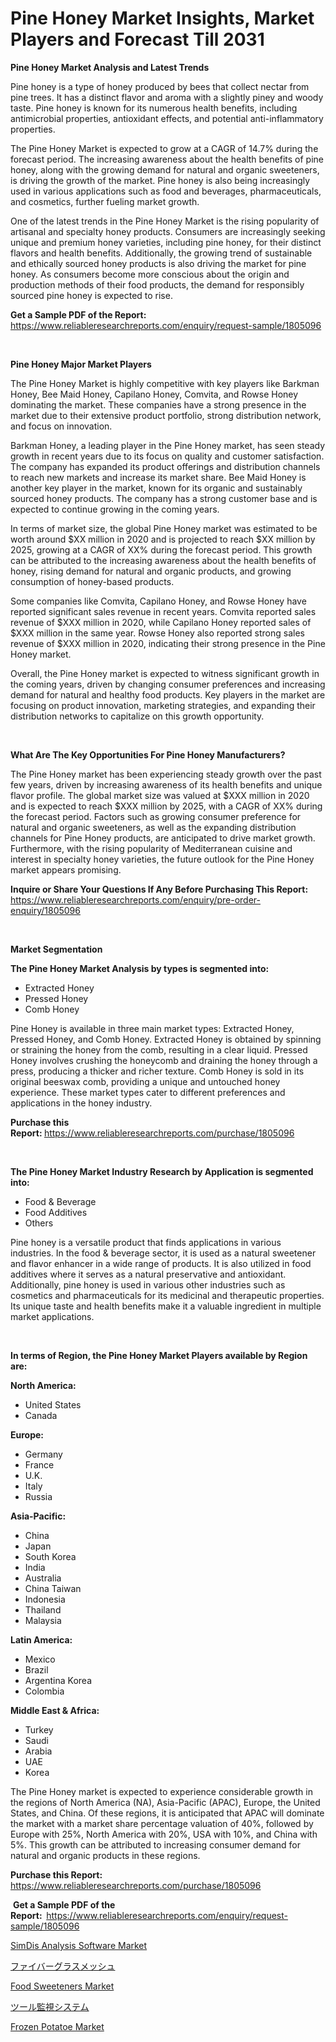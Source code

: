 <p><h1>Pine Honey Market Insights, Market Players and Forecast Till 2031</h1></p><p><strong>Pine Honey Market Analysis and Latest Trends</strong></p>
<p><p>Pine honey is a type of honey produced by bees that collect nectar from pine trees. It has a distinct flavor and aroma with a slightly piney and woody taste. Pine honey is known for its numerous health benefits, including antimicrobial properties, antioxidant effects, and potential anti-inflammatory properties.</p><p>The Pine Honey Market is expected to grow at a CAGR of 14.7% during the forecast period. The increasing awareness about the health benefits of pine honey, along with the growing demand for natural and organic sweeteners, is driving the growth of the market. Pine honey is also being increasingly used in various applications such as food and beverages, pharmaceuticals, and cosmetics, further fueling market growth.</p><p>One of the latest trends in the Pine Honey Market is the rising popularity of artisanal and specialty honey products. Consumers are increasingly seeking unique and premium honey varieties, including pine honey, for their distinct flavors and health benefits. Additionally, the growing trend of sustainable and ethically sourced honey products is also driving the market for pine honey. As consumers become more conscious about the origin and production methods of their food products, the demand for responsibly sourced pine honey is expected to rise.</p></p>
<p><strong>Get a Sample PDF of the Report:&nbsp;</strong> <a href="https://www.reliableresearchreports.com/enquiry/request-sample/1805096">https://www.reliableresearchreports.com/enquiry/request-sample/1805096</a></p>
<p>&nbsp;</p>
<p><strong>Pine Honey Major Market Players</strong></p>
<p><p>The Pine Honey Market is highly competitive with key players like Barkman Honey, Bee Maid Honey, Capilano Honey, Comvita, and Rowse Honey dominating the market. These companies have a strong presence in the market due to their extensive product portfolio, strong distribution network, and focus on innovation.</p><p>Barkman Honey, a leading player in the Pine Honey market, has seen steady growth in recent years due to its focus on quality and customer satisfaction. The company has expanded its product offerings and distribution channels to reach new markets and increase its market share. Bee Maid Honey is another key player in the market, known for its organic and sustainably sourced honey products. The company has a strong customer base and is expected to continue growing in the coming years.</p><p>In terms of market size, the global Pine Honey market was estimated to be worth around $XX million in 2020 and is projected to reach $XX million by 2025, growing at a CAGR of XX% during the forecast period. This growth can be attributed to the increasing awareness about the health benefits of honey, rising demand for natural and organic products, and growing consumption of honey-based products.</p><p>Some companies like Comvita, Capilano Honey, and Rowse Honey have reported significant sales revenue in recent years. Comvita reported sales revenue of $XXX million in 2020, while Capilano Honey reported sales of $XXX million in the same year. Rowse Honey also reported strong sales revenue of $XXX million in 2020, indicating their strong presence in the Pine Honey market.</p><p>Overall, the Pine Honey market is expected to witness significant growth in the coming years, driven by changing consumer preferences and increasing demand for natural and healthy food products. Key players in the market are focusing on product innovation, marketing strategies, and expanding their distribution networks to capitalize on this growth opportunity.</p></p>
<p>&nbsp;</p>
<p><strong>What Are The Key Opportunities For Pine Honey Manufacturers?</strong></p>
<p><p>The Pine Honey market has been experiencing steady growth over the past few years, driven by increasing awareness of its health benefits and unique flavor profile. The global market size was valued at $XXX million in 2020 and is expected to reach $XXX million by 2025, with a CAGR of XX% during the forecast period. Factors such as growing consumer preference for natural and organic sweeteners, as well as the expanding distribution channels for Pine Honey products, are anticipated to drive market growth. Furthermore, with the rising popularity of Mediterranean cuisine and interest in specialty honey varieties, the future outlook for the Pine Honey market appears promising.</p></p>
<p><strong>Inquire or Share Your Questions If Any Before Purchasing This Report:</strong> <a href="https://www.reliableresearchreports.com/enquiry/pre-order-enquiry/1805096">https://www.reliableresearchreports.com/enquiry/pre-order-enquiry/1805096</a></p>
<p>&nbsp;</p>
<p><strong>Market Segmentation</strong></p>
<p><strong>The Pine Honey Market Analysis by types is segmented into:</strong></p>
<p><ul><li>Extracted Honey</li><li>Pressed Honey</li><li>Comb Honey</li></ul></p>
<p><p>Pine Honey is available in three main market types: Extracted Honey, Pressed Honey, and Comb Honey. Extracted Honey is obtained by spinning or straining the honey from the comb, resulting in a clear liquid. Pressed Honey involves crushing the honeycomb and draining the honey through a press, producing a thicker and richer texture. Comb Honey is sold in its original beeswax comb, providing a unique and untouched honey experience. These market types cater to different preferences and applications in the honey industry.</p></p>
<p><strong>Purchase this Report:&nbsp;</strong><a href="https://www.reliableresearchreports.com/purchase/1805096">https://www.reliableresearchreports.com/purchase/1805096</a></p>
<p>&nbsp;</p>
<p><strong>The Pine Honey Market Industry Research by Application is segmented into:</strong></p>
<p><ul><li>Food & Beverage</li><li>Food Additives</li><li>Others</li></ul></p>
<p><p>Pine honey is a versatile product that finds applications in various industries. In the food & beverage sector, it is used as a natural sweetener and flavor enhancer in a wide range of products. It is also utilized in food additives where it serves as a natural preservative and antioxidant. Additionally, pine honey is used in various other industries such as cosmetics and pharmaceuticals for its medicinal and therapeutic properties. Its unique taste and health benefits make it a valuable ingredient in multiple market applications.</p></p>
<p>&nbsp;</p>
<p><strong>In terms of Region, the Pine Honey Market Players available by Region are:</strong></p>
<p>
    <p> <strong> North America: </strong>
        <ul>
            <li>United States</li>
            <li>Canada</li>
        </ul>
        </p> 
    <p> <strong> Europe: </strong>
        <ul>
            <li>Germany</li>
            <li>France</li>
            <li>U.K.</li>
            <li>Italy</li>
            <li>Russia</li>
        </ul>
        </p> 
    <p> <strong> Asia-Pacific: </strong>
        <ul>
            <li>China</li>
            <li>Japan</li>
            <li>South Korea</li>
            <li>India</li>
            <li>Australia</li>
            <li>China Taiwan</li>
            <li>Indonesia</li>
            <li>Thailand</li>
            <li>Malaysia</li>
        </ul>
        </p> 
    <p> <strong> Latin America: </strong>
        <ul>
            <li>Mexico</li>
            <li>Brazil</li>
            <li>Argentina Korea</li>
            <li>Colombia</li>
        </ul>
        </p> 
    <p> <strong> Middle East & Africa: </strong>
        <ul>
            <li>Turkey</li>
            <li>Saudi</li>
            <li>Arabia</li>
            <li>UAE</li>
            <li>Korea</li>
        </ul>
    </p>
    </p>
<p><p>The Pine Honey market is expected to experience considerable growth in the regions of North America (NA), Asia-Pacific (APAC), Europe, the United States, and China. Of these regions, it is anticipated that APAC will dominate the market with a market share percentage valuation of 40%, followed by Europe with 25%, North America with 20%, USA with 10%, and China with 5%. This growth can be attributed to increasing consumer demand for natural and organic products in these regions.</p></p>
<p><strong>Purchase this Report: </strong><a href="https://www.reliableresearchreports.com/purchase/1805096">https://www.reliableresearchreports.com/purchase/1805096</a></p>
<p>&nbsp;<strong>Get a Sample PDF of the Report:&nbsp;&nbsp;</strong><a href="https://www.reliableresearchreports.com/enquiry/request-sample/1805096">https://www.reliableresearchreports.com/enquiry/request-sample/1805096</a></p>
<p><strong></strong></p>
<p><p><a href="https://www.linkedin.com/pulse/simdis-analysis-software-market-challenges-opportunities-growth-gwroe?trackingId=RS0FIcYaTCwE2DAcZMpJUQ%3D%3D">SimDis Analysis Software Market</a></p><p><a href="https://medium.com/@aidalakin1973/fiber-glass-mesh-market%E3%81%AF-%E5%B8%82%E5%A0%B4%E3%82%B7%E3%82%A7%E3%82%A2-%E5%B8%82%E5%A0%B4%E5%8B%95%E5%90%91-%E5%B8%82%E5%A0%B4%E6%88%90%E9%95%B7%E3%81%AB%E9%96%A2%E3%81%99%E3%82%8B%E6%83%85%E5%A0%B1%E3%82%92%E6%8F%90%E4%BE%9B%E3%81%97%E3%81%BE%E3%81%99-fdb3e9b2e360">ファイバーグラスメッシュ</a></p><p><a href="https://github.com/biheemgalvinlouises6hokrh3h/Market-Research-Report-List-1/blob/main/food-sweeteners-market.md">Food Sweeteners Market</a></p><p><a href="https://medium.com/@roxanenader1/%E3%83%84%E3%83%BC%E3%83%AB%E3%83%A2%E3%83%8B%E3%82%BF%E3%83%AA%E3%83%B3%E3%82%B0%E3%82%B7%E3%82%B9%E3%83%86%E3%83%A0%E5%B8%82%E5%A0%B4%E3%81%AF-%E5%B8%82%E5%A0%B4%E3%82%B7%E3%82%A7%E3%82%A2-%E5%B8%82%E5%A0%B4%E3%83%88%E3%83%AC%E3%83%B3%E3%83%89-%E5%B8%82%E5%A0%B4%E6%88%90%E9%95%B7%E3%81%AB%E9%96%A2%E3%81%99%E3%82%8B%E6%83%85%E5%A0%B1%E3%82%92%E6%8F%90%E4%BE%9B%E3%81%97%E3%81%BE%E3%81%99-d05795b23bf7">ツール監視システム</a></p><p><a href="https://github.com/guneycigdem35/Market-Research-Report-List-2/blob/main/frozen-potatoe-market.md">Frozen Potatoe Market</a></p></p>